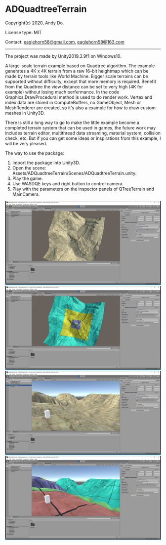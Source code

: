 # ADQuadtreeTerrain

Copyright(c) 2020, Andy Do.

License type: MIT

Contact: eaglehorn58@gmail.com, eaglehorn58@163.com

---------------------------------------------
The project was made by Unity2019.3.9f1 on Windows10.

A large-scale terrain example based on Quadtree algorithm. The example generates a 4K x 4K terrain from a raw 16-bit heightmap which can be made by terrain tools like World Machine. Bigger scale terrains can be supported without difficulty, except that more memory is required. Benefit from the Quadtree the view distance can be set to very high (4K for example) without losing much perfermance. In the code Graphics.DrawProcedural method is used to do render work. Vertex and index data are stored in ComputeBuffers, no GameObject, Mesh or MeshRenderer are created, so it's also a example for how to draw custom meshes in Unity3D.

There is still a long way to go to make the little example become a completed terrain system that can be used in games, the future work may includes terrain editor, multithread data streaming, material system, collision check, etc. But if you can get some ideas or inspirations from this example, I will be very pleased.

The way to use the package:
1. Import the package into Unity3D.
2. Open the scene: Assets/ADQuadtreeTerrain/Scenes/ADQuadtreeTerrain.unity.
3. Play the game.
4. Use WASDQE keys and right button to control camera.
5. Play with the parameters on the inspector panels of QTreeTerrain and MainCamera.

![image](./Images/QuadtreeTerrain03.jpg)
![image](./Images/QuadtreeTerrain04.jpg)
![image](./Images/QuadtreeTerrain05.jpg)
![image](./Images/QuadtreeTerrain06.jpg)
